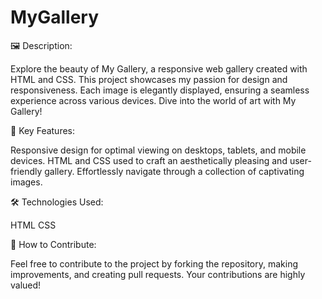 # MyGallery
🖼️ Description:

Explore the beauty of My Gallery, a responsive web gallery created with HTML and CSS. This project showcases my passion for design and responsiveness. Each image is elegantly displayed, ensuring a seamless experience across various devices. Dive into the world of art with My Gallery!

🚀 Key Features:

Responsive design for optimal viewing on desktops, tablets, and mobile devices.
HTML and CSS used to craft an aesthetically pleasing and user-friendly gallery.
Effortlessly navigate through a collection of captivating images.

🛠️ Technologies Used:

HTML
CSS

📝 How to Contribute:

Feel free to contribute to the project by forking the repository, making improvements, and creating pull requests. Your contributions are highly valued!

